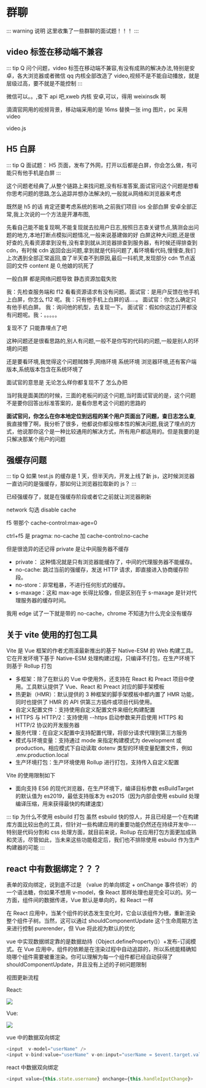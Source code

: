# 群聊

::: warning 说明
这里收集了一些群聊的面试题！！！
:::

## video 标签在移动端不兼容

::: tip Q
问个问题，video 标签在移动端不兼容,有没有成熟的解决办法,特别是安卓，各大浏览器或者微信 qq 内核全部改造了 video,视频不是不能自动播放，就是层级过高，要不就是不能控制
:::

微信可以。。,查下 api 吧,xweb 内核 安卓,可以，得用 weixinsdk 啊

滴滴官网用的视频背景，移动端采用的是 16ms 替换一张 img 图片，pc 采用 video

video.js

## H5 白屏

::: tip Q
面试题： H5 页面，发布了外网，打开以后都是白屏，你会怎么做，有可能只有他手机是白屏
:::

这个问题老经典了,从整个链路上来找问题,没有标准答案,面试官问这个问题是想看你思考问题的思路,怎么追踪并想办法解决的,一般就从网络和浏览器来考虑

既然是 h5 的话 肯定还要考虑系统的影响,之前我们项目 ios 全部白屏 安卓全部正常,我上次说的一个方法是开瀑布图,

先看自己能不能复现啊,不能复现就去拉用户日志,按照日志查关键节点,猜测会出问题的地方,本地打断点模拟问题情况,一般来说基建做的好 白屏这种大问题,还是很好查的,先看资源拿到没有,没有拿到就从浏览器排查到服务器，有时候还得排查到 cdn，有时候 cdn 返回会出问题,拿到就是代码问题了,看环境看代码,慢慢查,我们上次遇到全部正常返回,查了半天查不到原因,最后一抖机灵,发现部分 cdn 节点返回的文件 content 是 0,他娘的坑死了

一般白屏 都是网络问题导致 静态资源加载失败

我：先检查服务端和 f12 看看资源请求有没有问题。面试官：是用户反馈在他手机上白屏，你怎么 f12 呢。我：只有他手机上白屏的话....。 面试官：你怎么确定只有他手机白屏。 我：询问他的机型，去复现一下。 面试官：假如你这边打开都没有问题呢。我：。。。。。

复现不了 只能靠埋点了吧

这种问题还是很看思路的,别人有问题,一般不是你写的代码的问题,一般是别人的环境的问题

还是要看环境,我觉得这个问题贼棘手,网络环境 系统环境 浏览器环境,还有客户端版本,系统版本包含在系统环境了

面试官的意思是 无论怎么样你都复现不了 怎么办把

当时我是面美团的时候，三面的老板问的这个问题,当时面试官说的是，这个问题不是要你回答出标准答案的，是看你思考这个问题的思路的

**面试官问，你怎么在你本地定位到远程的某个用户页面出了问题，查日志怎么查**,我直接懵了啊，我分析了很多，他都说你都没根本性的解决问题,我说了埋点的方式，他说那你这个是一种比较通用的解决方式，所有用户都适用的。但是我要的是只解决那某个用户的问题

## 强缓存问题

::: tip Q
如果 test.js 的缓存是 1 天，但半天内，开发上线了新 js，这时候浏览器一直访问的是强缓存，那如何让浏览器拉取新的 js？
:::

已经强缓存了，就是在强缓存阶段或者它之前就让浏览器刷新

network 勾选 disable cache

f5 带那个 cache-control:max-age=0

ctrl+f5 是 pragma: no-cache 加 cache-control:no-cache

但是很诡异的还记得 private 是让中间服务器不缓存

- private： 这种情况就是只有浏览器能缓存了，中间的代理服务器不能缓存。
- no-cache: 跳过当前的强缓存，发送 HTTP 请求，即直接进入协商缓存阶段。
- no-store：非常粗暴，不进行任何形式的缓存。
- s-maxage：这和 max-age 长得比较像，但是区别在于 s-maxage 是针对代理服务器的缓存时间。

我用 edge 试了一下就是带的 no-cache，chrome 不知道为什么完全没有缓存

## 关于 vite 使用的打包工具

Vite 是 Vue 框架的作者尤雨溪最新推出的基于 Native-ESM 的 Web 构建工具。它在开发环境下基于 Native-ESM 处理构建过程，只编译不打包，在生产环境下则基于 Rollup 打包

- 多框架：除了在默认的 Vue 中使用外，还支持在 React 和 Preact 项目中使用。工具默认提供了 Vue、React 和 Preact 对应的脚手架模板
- 热更新（HMR）：默认提供的 3 种框架的脚手架模板中都内置了 HMR 功能，同时也提供了 HMR 的 API 供第三方插件或项目代码使用。
- 自定义配置文件：支持使用自定义配置文件来细化构建配置
- HTTPS 与 HTTP/2：支持使用 --https 启动参数来开启使用 HTTPS 和 HTTP/2 协议的开发服务器
- 服务代理：在自定义配置中支持配置代理，将部分请求代理到第三方服务
- 模式与环境变量：支持通过 mode 来指定构建模式为 development 或 production。相应模式下自动读取 dotenv 类型的环境变量配置文件，例如 .env.production.local
- 生产环境打包：生产环境使用 Rollup 进行打包，支持传入自定义配置

Vite 的使用限制如下

- 面向支持 ES6 的现代浏览器，在生产环境下，编译目标参数 esBuildTarget 的默认值为 es2019，最低支持版本为 es2015（因为内部会使用 esbuild 处理编译压缩，用来获得最快的构建速度）

::: tip 为什么不使用 esbuild 打包
虽然 esbuild 快的惊人，并且已经是一个在构建库方面比较出色的工具，但针对一些构建应用的重要功能仍然还在持续开发中---特别是代码分割和 css 处理方面，就目前来说，Rollup 在应用打包方面更加成熟和灵活，尽管如此，当未来这些功能稳定后，我们也不排除使用 esbuild 作为生产构建器的可能
:::

## react 中有数据绑定？？？

表单的双向绑定，说到底不过是 （value 的单向绑定 + onChange 事件侦听）的一个语法糖，你如果不想用 v-model，像 React 那样处理也是完全可以的。另一方面，组件间的数据传递，Vue 默认是单向的，和 React 一样

在 React 应用中，当某个组件的状态发生变化时，它会以该组件为根，重新渲染整个组件子树。当然，这可以通过 shouldComponentUpdate 这个生命周期方法来进行控制 purerender，但 Vue 将此视为默认的优化

vue 中实现数据绑定靠的是数据劫持（Object.defineProperty()）+发布-订阅模式。在 Vue 应用中，组件的依赖是在渲染过程中自动追踪的，所以系统能精确知晓哪个组件需要被重渲染。你可以理解为每一个组件都已经自动获得了 shouldComponentUpdate，并且没有上述的子树问题限制

视图更新流程

React:

![](../../.vuepress/public/img/react.jpg)

Vue:

![](../../.vuepress/public/img/vue.jpg)

vue 中的数据双向绑定

```js
<input  v-model="userName" />
<input v-bind:value="userName" v-on:input="userName = $event.target.value" />
```

react 中数据双向绑定

```js
<input value={this.state.username} onchange={this.handleIputChange}>
```
